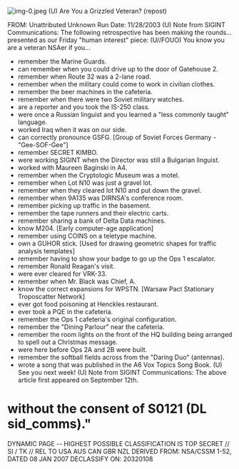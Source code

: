 ![img-0.jpeg](img-0.jpeg)
(U) Are You a Grizzled Veteran? (repost)

FROM: Unattributed
Unknown
Run Date: 11/28/2003
(U) Note from SIGINT Communications: The following retrospective has been making the rounds... presented as our Friday "human interest" piece:
(U//FOUO) You know you are a veteran NSAer if you...

- remember the Marine Guards.
- can remember when you could drive up to the door of Gatehouse 2.
- remember when Route 32 was a 2-lane road.
- remember when the military could come to work in civilian clothes.
- remember the beer machines in the cafeteria.
- remember when there were two Soviet military watches.
- are a reporter and you took the IS-250 class.
- were once a Russian linguist and you learned a "less commonly taught" language.
- worked Iraq when it was on our side.
- can correctly pronounce GSFG. [Group of Soviet Forces Germany - "Gee-SOF-Gee"]
- remember SECRET KIMBO.
- were working SIGINT when the Director was still a Bulgarian linguist.
- worked with Maureen Baginski in A4.
- remember when the Cryptologic Museum was a motel.
- remember when Lot N10 was just a gravel lot.
- remember when they cleared lot N10 and put down the gravel.
- remember when 9A135 was DIRNSA's conference room.
- remember picking up traffic in the basement.
- remember the tape runners and their electric carts.
- remember sharing a bank of Delta Data machines.
- know M204. [Early computer-age application]
- remember using COINS on a teletype machine.
- own a GUHOR stick. [Used for drawing geometric shapes for traffic analysis templates]
- remember having to show your badge to go up the Ops 1 escalator.
- remember Ronald Reagan's visit.
- were ever cleared for VRK-33.
- remember when Mr. Black was Chief, A.
- know the correct expansions for WPSTN. [Warsaw Pact Stationary Troposcatter Network]
- ever got food poisoning at Henckles restaurant.
- ever took a PQE in the cafeteria.
- remember the Ops 1 cafeteria's original configuration.
- remember the "Dining Parlour" near the cafeteria.
- remember the room lights on the front of the HQ building being arranged to spell out a Christmas message.
- were here before Ops 2A and 2B were built.
- remember the softball fields across from the "Daring Duo" (antennas).
- wrote a song that was published in the A6 Vox Topics Song Book.
(U) See you next week!
(U) Note from SIGINT Communications: The above article first appeared on September 12th.
# without the consent of S0121 (DL sid_comms)." 

DYNAMIC PAGE -- HIGHEST POSSIBLE CLASSIFICATION IS TOP SECRET // SI / TK // REL TO USA AUS CAN GBR NZL
DERIVED FROM: NSA/CSSM 1-52, DATED 08 JAN 2007 DECLASSIFY ON: 20320108
